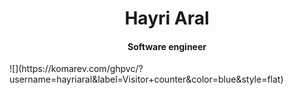 <h1 align="center">Hayri Aral</h1>
<h4 align="center">Software engineer</h2>
![](https://komarev.com/ghpvc/?username=hayriaral&label=Visitor+counter&color=blue&style=flat)
<!--
**hayriaral/hayriaral** is a ✨ _special_ ✨ repository because its `README.md` (this file) appears on your GitHub profile.

Here are some ideas to get you started:

- 🔭 I’m currently working on ...
- 🌱 I’m currently learning ...
- 👯 I’m looking to collaborate on ...
- 🤔 I’m looking for help with ...
- 💬 Ask me about ...
- 📫 How to reach me: ...
- 😄 Pronouns: ...
- ⚡ Fun fact: ...
-->

